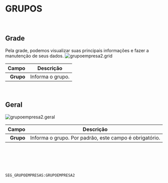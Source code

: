 # GRUPOS
<br>

## Grade
Pela grade, podemos visualizar suas principais informações e fazer a manutenção de seus dados.
![grupoempresa2.grid](https://raw.githubusercontent.com/netforcews/docs-siscom/master/geral/imagens/grupoempresa2.grid.png)

Campo | Descrição
--:|---
**Grupo** | Informa o grupo.
<br>

## Geral
![grupoempresa2.geral](https://raw.githubusercontent.com/netforcews/docs-siscom/master/geral/imagens/grupoempresa2.geral.png)

Campo | Descrição
--:|---
**Grupo** | Informa o grupo. Por padrão, este campo é obrigatório.
<br>
<br>
<br>
<br>

```SEG_GRUPOEMPRESAS:GRUPOEMPRESA2```
